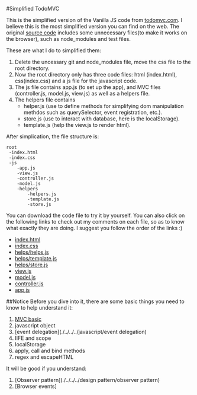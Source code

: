 #Simplified TodoMVC

This is the simplified version of the Vanilla JS code from [todomvc.com](http://todomvc.com/). I believe this is the most simplified version you can find on the web. The original [source code](https://github.com/tastejs/todomvc/tree/gh-pages/examples/vanillajs) includes some unnecessary files(to make it works on the browser), such as node_modules and test files.

These are what I do to simplified them:

1. Delete the uncessary git and node_modules file, move the css file to the root directory.
2. Now the root directory only has three code files: html (index.html), css(index.css) and a js file for the javascript code.
3. The js file contains app.js (to set up the app), and MVC files (controller.js, model.js, view.js) as well as a helpers file.
4. The helpers file contains 
	* helper.js (use to define methods for simplifying dom manipulation methdos such as querySelector, event registration, etc.).
	* store.js (use to interact with database, here is the localStorage). 
	* template.js (help the view.js to render html).


After simplication, the file structure is:

```
root
 -index.html
 -index.css
 -js
 	-app.js
 	-view.js
 	-controller.js
 	-model.js
 	-helpers
 		-helpers.js
 		-template.js
 		-store.js
```

You can download the code file to try it by yourself. You can also click on the following links to check out my comments on each file, so as to know what exactly they are doing. I suggest you follow the order of the links :)

 * [index.html](./tutorial/html)
 * [index.css](./tutorial/css)
 * [helps/helps.js](./tutorial/js/helpers/helpers)
 * [helps/template.js](./tutorial/js/helpers/template)
 * [helps/store.js](./tutorial/js/helpers/store)
 * [view.js](./tutorial/js/view)
 * [model.js](./tutorial/js/model)
 * [controller.js](./tutorial/js/controller)
 * [app.js](./tutorial/js/app)


##Notice
Before you dive into it, there are some basic things you need to know to help understand it:

1. [MVC basic](./../basic)
1. javascript object
2. [event delegation](./../../../javascript/event delegation)
3. IIFE and scope
4. localStorage
5. apply, call and bind methods
7. regex and escapeHTML

It will be good if you understand:

1. [Observer pattern](./../../../design pattern/observer pattern)
2. [Browser events]

